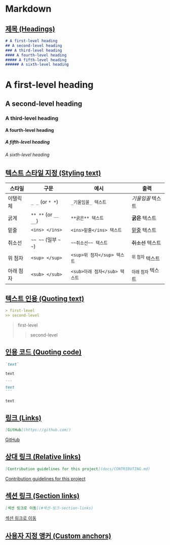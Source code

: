 # Markdown

## [제목 (Headings)](https://github.com/Ant-Queen/Markdown_for_GitHub/blob/main/1.%20%EA%B8%B0%EB%B3%B8%20%EC%84%9C%EC%8B%9D%20%EA%B5%AC%EB%AC%B8/01.%20%EC%A0%9C%EB%AA%A9%20(headings).md)

```markdown
# A first-level heading
## A second-level heading
### A third-level heading
#### A fourth-level heading
##### A fifth-level heading
###### A sixth-level heading
```
# A first-level heading
## A second-level heading
### A third-level heading
#### A fourth-level heading
##### A fifth-level heading
###### A sixth-level heading

## [텍스트 스타일 지정 (Styling text)](https://github.com/Ant-Queen/Markdown_for_GitHub/blob/main/1.%20%EA%B8%B0%EB%B3%B8%20%EC%84%9C%EC%8B%9D%20%EA%B5%AC%EB%AC%B8/02.%20%ED%85%8D%EC%8A%A4%ED%8A%B8%20%EC%8A%A4%ED%83%80%EC%9D%BC%20%EC%A7%80%EC%A0%95%20(Styling%20text).md)

| 스타일 | 구문 | 예시 | 출력 |
| --- | --- | --- | --- |
| 이탤릭체 | `_ _` (or `* *`)  | `_기울임꼴_ 텍스트` | _기울임꼴_ 텍스트 |
| 굵게 | `** **` (or `__ __`) | `**굵은** 텍스트` | **굵은** 텍스트 |
| 밑줄 | `<ins> </ins>` | `<ins>밑줄</ins> 텍스트` | <ins>밑줄</ins> 텍스트 |
| 취소선 | `~~ ~~` (일부 `~ ~`)| `~~취소선~~ 텍스트` | ~~취소선~~ 텍스트 |
| 위 첨자 | `<sup> </sup>` | `<sup>위 첨자</sup> 텍스트` | <sup>위 첨자</sup> 텍스트 |
| 아래 첨자 | `<sub> </sub>` | `<sub>아래 첨자</sub> 텍스트` | <sub>아래 첨자</sub> 텍스트 |

## [텍스트 인용 (Quoting text)](https://github.com/Ant-Queen/Markdown_for_GitHub/blob/main/1.%20%EA%B8%B0%EB%B3%B8%20%EC%84%9C%EC%8B%9D%20%EA%B5%AC%EB%AC%B8/03.%20%ED%85%8D%EC%8A%A4%ED%8A%B8%20%EC%9D%B8%EC%9A%A9%20(Quoting%20text).md)

```markdown
> first-level
>> second-level
```
> first-level
>> second-level

## [인용 코드 (Quoting code)](https://github.com/Ant-Queen/Markdown_for_GitHub/blob/main/1.%20%EA%B8%B0%EB%B3%B8%20%EC%84%9C%EC%8B%9D%20%EA%B5%AC%EB%AC%B8/04.%20%EC%9D%B8%EC%9A%A9%20%EC%BD%94%EB%93%9C%20(Quoting%20code).md)

````markdown
`text`
````
`text`


````markdown
```
text
```
````

```
text
```

## [링크 (Links)](https://github.com/Ant-Queen/Markdown_for_GitHub/blob/main/1.%20%EA%B8%B0%EB%B3%B8%20%EC%84%9C%EC%8B%9D%20%EA%B5%AC%EB%AC%B8/06.%20%EB%A7%81%ED%81%AC%20(Links).md)

```markdown
[GitHub](https://github.com/)
```
[GitHub](https://github.com/)

## [상대 링크 (Relative links)](https://github.com/Ant-Queen/Markdown_for_GitHub/blob/main/1.%20%EA%B8%B0%EB%B3%B8%20%EC%84%9C%EC%8B%9D%20%EA%B5%AC%EB%AC%B8/08.%20%EC%83%81%EB%8C%80%20%EB%A7%81%ED%81%AC%20(Relative%20links).md)

```markdown
[Contribution guidelines for this project](docs/CONTRIBUTING.md)
```
[Contribution guidelines for this project](docs/CONTRIBUTING.md)

## [섹션 링크 (Section links)](https://github.com/Ant-Queen/Markdown_for_GitHub/blob/main/1.%20%EA%B8%B0%EB%B3%B8%20%EC%84%9C%EC%8B%9D%20%EA%B5%AC%EB%AC%B8/07.%20%EC%84%B9%EC%85%98%20%EB%A7%81%ED%81%AC%20(Section%20links).md)

```markdown
[섹션 링크로 이동](#섹션-링크-section-links)
```
[섹션 링크로 이동](#섹션-링크-section-links)

## [사용자 지정 앵커 (Custom anchors)](https://github.com/Ant-Queen/Markdown_for_GitHub/blob/main/1.%20%EA%B8%B0%EB%B3%B8%20%EC%84%9C%EC%8B%9D%20%EA%B5%AC%EB%AC%B8/09.%20%EC%82%AC%EC%9A%A9%EC%9E%90%20%EC%A7%80%EC%A0%95%20%EC%95%B5%EC%BB%A4%20(Custom%20anchors).md)
